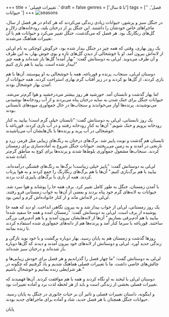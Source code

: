 +++
title = 'تغییرات فصلی .'
draft = false
genres = ['تا ۵ سال']
tags = ['فصل', ' حیوانات ']
+++
![seasons](/154.FourSeasons.jpg)

در جنگل سبز و پرشور، حیوانات زیادی زندگی می‌کردند که هر کدام در هر فصل از سال، ماجراهای خاص خودشان را داشتند. این جنگل پر از درختان بلند، رودخانه‌های زلال و گل‌های رنگارنگ بود. هر فصل که می‌گذشت، جنگل تغییر می‌کرد و حیوانات هم با آن تغییرات هماهنگ می‌شدند.

یک روز بهاری، وقتی که همه چیز در جنگل بیدار شده بود، خرگوش کوچکی به نام لی‌لی از لانه‌اش بیرون آمد. او با خوشحالی از دیدن گل‌های تازه و بوی خوش بهار، به این طرف و آن طرف می‌دوید. لی‌لی به دوستانش گفت: "بهار آمده! گل‌ها باز شده‌اند و همه چیز بیدار شده است. بیایید با هم بازی کنیم!"

دوستان لی‌لی، سنجاب، پرنده و قورباغه، همه با خوشحالی به او پیوستند. آن‌ها با هم بازی کردند، از گل‌ها بو کردند و در زیر آفتاب گرم بهاری استراحت کردند. همه حیوانات از آمدن بهار خوشحال بودند.

اما بهار گذشت و تابستان آمد. خورشید هر روز بیشتر می‌درخشید و هوا گرم‌تر می‌شد. حیوانات جنگل برای خنک شدن به سایه درختان پناه می‌بردند و از آب رودخانه‌ها نوشیدنی می‌نوشیدند. پرنده‌ها آواز می‌خواندند و سنجاب‌ها در حال جمع‌آوری میوه‌های تابستانی بودند.

یک روز تابستانی، لی‌لی به دوستانش گفت: "تابستان خیلی گرم است! بیایید به کنار رودخانه برویم و خنک شویم." آن‌ها به کنار رودخانه رفتند و در آب بازی کردند. قورباغه با خوشحالی در آب پرید و پرنده‌ها با بال‌هایشان آب می‌پاشیدند.

تابستان هم گذشت و نوبت پاییز شد. برگ‌های درختان به رنگ‌های زیبایی مثل قرمز، زرد و نارنجی در آمدند و به زمین می‌ریختند. حیوانات جنگل شروع به آماده‌سازی برای زمستان کردند. سنجاب‌ها مشغول جمع‌آوری بلوط‌ها شدند و پرنده‌ها برای کوچ به مناطق گرم‌تر آماده شدند.

لی‌لی به دوستانش گفت: "پاییز خیلی زیباست! برگ‌ها به رنگ‌های قشنگی درآمده‌اند. بیایید با هم برگ‌بازی کنیم." آن‌ها با هم برگ‌های رنگارنگ را جمع کردند و به هوا پرتاب کردند. همه از بازی با برگ‌های پاییزی لذت بردند.

با آمدن زمستان، جنگل به طور کامل تغییر کرد. برف همه جا را پوشاند و هوا سرد شد. حیوانات به لانه‌های گرم خود پناه بردند و بعضی از آن‌ها به خواب زمستانی فرو رفتند. لی‌لی در لانه‌اش ماند و از کنار خانواده‌اش گرم و ایمن بود.

یک روز زمستانی، لی‌لی از خواب بیدار شد و به بیرون نگاهی انداخت. او دید که همه جا پوشیده از برف است. لی‌لی به دوستانش گفت: "زمستان آمده و همه جا سفید شده! بیایید با هم آدم‌برفی بسازیم." آن‌ها از لانه‌هایشان بیرون آمدند و با هم آدم‌برفی بزرگی ساختند. قورباغه با سرما کنار آمد و پرنده‌ها هم از دانه‌های جمع‌آوری شده استفاده کردند تا زنده بمانند.

روزها گذشت و زمستان هم به پایان رسید. بهار دوباره برگشت و با خود نوید تازگی و زندگی جدید آورد. لی‌لی و دوستانش از لانه‌های خود بیرون آمدند و دیدند که گل‌ها دوباره باز شده‌اند و درختان سبز شده‌اند.

لی‌لی به دوستانش گفت: "ما چهار فصل را گذراندیم و هر فصل برای خودش زیبایی‌ها و چالش‌های خاصی داشت. ما با تغییرات فصلی هماهنگ شدیم و یاد گرفتیم که چگونه در هر شرایطی زنده بمانیم و خوشحال باشیم."

دوستان لی‌لی با لبخند به او نگاه کردند و همه با هم موافقت کردند. آن‌ها فهمیدند که تغییرات فصلی بخشی از زندگی است و باید از هر لحظه لذت برد و آماده تغییرات بود.

و اینگونه، داستان تغییرات فصلی و تاثیر آن بر حیات جانوری در جنگل به پایان رسید. حیوانات جنگل همچنان با هر فصل جدید، شاد و آماده برای ماجراهای جدید بودند.

پایان